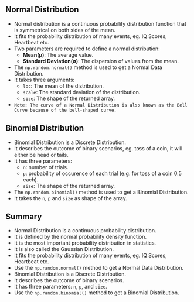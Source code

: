 ## **Normal Distribution**

- Normal distribution is a continuous probability distribution function that is symmetrical on both sides of the mean.
- It fits the probability distribution of many events, eg. IQ Scores, Heartbeat etc.
- Two parameters are required to define a normal distribution:
  - **Mean(μ)**: The average value.
  - **Standard Deviation(σ)**: The dispersion of values from the mean.
- The `np.random.normal()` method is used to get a Normal Data Distribution.
- It takes three arguments:
  - `loc`: The mean of the distribution.
  - `scale`: The standard deviation of the distribution.
  - `size`: The shape of the returned array.
- `Note: The curve of a Normal Distribution is also known as the Bell Curve because of the bell-shaped curve.`

## **Binomial Distribution**

- Binomial Distribution is a Discrete Distribution.
- It describes the outcome of binary scenarios, eg. toss of a coin, it will either be head or tails.
- It has three parameters:
  - `n`: number of trials.
  - `p`: probability of occurence of each trial (e.g. for toss of a coin 0.5 each).
  - `size`: The shape of the returned array.
- The `np.random.binomial()` method is used to get a Binomial Distribution.
- It takes the `n`, `p` and `size` as shape of the array.

## **Summary**

- Normal Distribution is a continuous probability distribution.
- It is defined by the normal probability density function.
- It is the most important probability distribution in statistics.
- It is also called the Gaussian Distribution.
- It fits the probability distribution of many events, eg. IQ Scores, Heartbeat etc.
- Use the `np.random.normal()` method to get a Normal Data Distribution.
- Binomial Distribution is a Discrete Distribution.
- It describes the outcome of binary scenarios.
- It has three parameters: `n`, `p`, and `size`.
- Use the `np.random.binomial()` method to get a Binomial Distribution.
